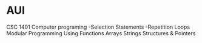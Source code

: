 # AUI
CSC 1401 Computer programing 
    -Selection Statements
    -Repetition Loops
    Modular Programming Using Functions
    Arrays
    Strings
    Structures & Pointers

